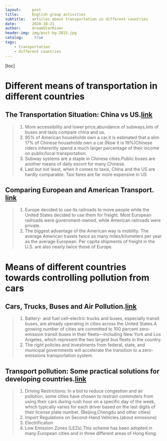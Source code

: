 ```yaml
---
layout:     post
title:      English group activities
subtitle:   articles about transportation in different countries
date:       2020-10-21
author:     dreamStarRiver
header-img: img/post-bg-2015.jpg
catalog: 	 true
tags:
    - transportation 
    - different countries
---
```


[toc]

# Different means of transportation in different countries

## The Transportation Situation: China vs US.[link](https://en.ojisu.com/news/news/index&node_id=175)

> 1. More  accessibility and lower price,abundance of subways,lots of buses and taxis compare china and us. 
> 2. 95% of American households own a car,it is estimated that a slim 17% of Chinese households own a car.(Now it is 19%)Chinese riders inherently spend a much larger percentage of their income on public/local transportation. 
> 3. Subway systems are a staple in Chinese cities.Public buses are another means of daily escort for many Chinese. 
> 4. Last but not least, when it comes to taxis, China and the US are hardly comparable. Taxi    fares are far more expensive in US

## Comparing European and American Transport. [link](http://ti.org/antiplanner/?p=11847)

> 1.  Europe decided to use its railroads to move people while the United States decided to use them for freight. Most European railroads were government-owned, while American railroads were private.
> 2. The biggest advantage of the American way is mobility. The average American travels twice as many miles/kilometers per year as the average European. Per capita shipments of freight in the U.S. are also nearly twice those of Europe. 



#  Means of different countries towards controlling pollution from cars

## Cars, Trucks, Buses and Air Pollution.[link](https://www.ucsusa.org/resources/cars-trucks-buses-and-air-pollution)

> 1. Battery- and fuel cell–electric trucks and buses, especially transit buses, are already operating in cities across the United States.A growing number of cities are committed to 100 percent zero-emission transit buses in their fleets—including New York and Los Angeles, which represent the two largest bus fleets in the country.
> 2. The right policies and investments from federal, state, and municipal governments will accelerate the transition to a zero-emissions transportation system. 

## Transport pollution: Some practical solutions for developing countries.[link](https://blogs.worldbank.org/transport/transport-pollution-some-practical-solutions-developing-countries)

> 1. Driving Restrictions: In a bid to reduce congestion and air pollution, some cities have chosen to restrain commuters from using their cars during rush hour on a specific day of the week, which typically varies for each driver based on the last digits of their license plate number. (Beijing,Chengdu and other cities)
> 2. Import Regulations on Second-Hand Vehicles.(about emissions)
> 3. Electrification
> 4. Low Emission Zones (LEZs),This scheme has been adopted in many European cities and in three different areas of Hong Kong. 